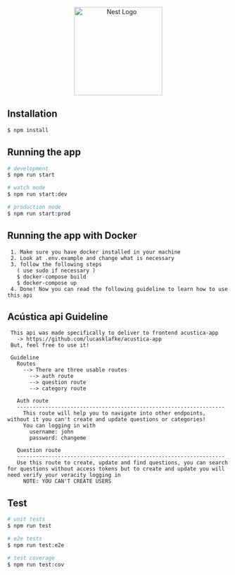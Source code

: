 <p align="center">
  <a href="http://nestjs.com/" target="blank"><img src="https://nestjs.com/img/logo-small.svg" width="200" alt="Nest Logo" /></a>
</p>

</p>
  <!--[![Backers on Open Collective](https://opencollective.com/nest/backers/badge.svg)](https://opencollective.com/nest#backer)
  [![Sponsors on Open Collective](https://opencollective.com/nest/sponsors/badge.svg)](https://opencollective.com/nest#sponsor)-->


## Installation

```bash
$ npm install
```

## Running the app

```bash
# development
$ npm run start

# watch mode
$ npm run start:dev

# production mode
$ npm run start:prod
```
## Running the app with Docker

 ```
  1. Make sure you have docker installed in your machine
  2. Look at .env.example and change what is necessary
  3. follow the following steps
    ( use sudo if necessary )
    $ docker-compose build
    $ docker-compose up
  4. Done! Now you can read the following guideline to learn how to use this api
 ``` 
## Acústica api Guideline

 ```
  This api was made specifically to deliver to frontend acustica-app 
    -> https://github.com/lucasklafke/acustica-app
  But, feel free to use it!
  
  Guideline 
    Routes 
      --> There are three usable routes 
        --> auth route
        --> question route
        --> category route

    Auth route
    ------------------------------------------------------------------
      This route will help you to navigate into other endpoints, without it you can't create and update questions or categories!
      You can logging in with
        username: john
        password: changeme

    Question route
    ------------------------------------------------------------------
    Use this route to create, update and find questions, you can search for questions without access tokens but to create and update you will need verify your veracity logging in
      NOTE: YOU CAN'T CREATE USERS
 ``` 
## Test

```bash
# unit tests
$ npm run test

# e2e tests
$ npm run test:e2e

# test coverage
$ npm run test:cov
```

